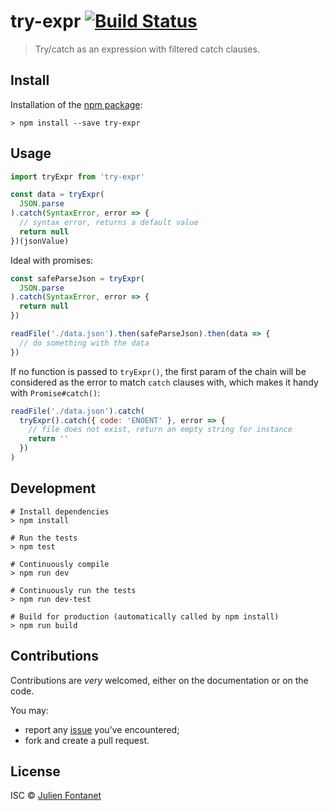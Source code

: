 # try-expr [![Build Status](https://travis-ci.org/JsCommunity/try-expr.png?branch=master)](https://travis-ci.org/JsCommunity/try-expr)

> Try/catch as an expression with filtered catch clauses.

## Install

Installation of the [npm package](https://npmjs.org/package/try-expr):

```
> npm install --save try-expr
```

## Usage

```js
import tryExpr from 'try-expr'

const data = tryExpr(
  JSON.parse
).catch(SyntaxError, error => {
  // syntax error, returns a default value
  return null
})(jsonValue)
```

Ideal with promises:

```js
const safeParseJson = tryExpr(
  JSON.parse
).catch(SyntaxError, error => {
  return null
})

readFile('./data.json').then(safeParseJson).then(data => {
  // do something with the data
})
```

If no function is passed to `tryExpr()`, the first param of the chain will be considered as the error to match `catch` clauses with, which makes it handy with `Promise#catch()`:

```js
readFile('./data.json').catch(
  tryExpr().catch({ code: 'ENOENT' }, error => {
    // file does not exist, return an empty string for instance
    return ''
  })
)
```

## Development

```
# Install dependencies
> npm install

# Run the tests
> npm test

# Continuously compile
> npm run dev

# Continuously run the tests
> npm run dev-test

# Build for production (automatically called by npm install)
> npm run build
```

## Contributions

Contributions are *very* welcomed, either on the documentation or on
the code.

You may:

- report any [issue](https://github.com/JsCommunity/try-expr/issues)
  you've encountered;
- fork and create a pull request.

## License

ISC © [Julien Fontanet](https://github.com/julien-f)
